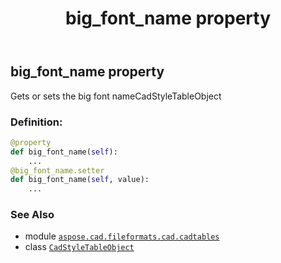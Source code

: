 ﻿---
title: big_font_name property
second_title: Aspose.CAD for Python via .NET API References
description: 
type: docs
weight: 80
url: /python-net/aspose.cad.fileformats.cad.cadtables/cadstyletableobject/big_font_name/
is_root: false
---

## big_font_name property


Gets or sets the big font nameCadStyleTableObject
### Definition:
```python
@property
def big_font_name(self):
    ...
@big_font_name.setter
def big_font_name(self, value):
    ...
```

### See Also
* module [`aspose.cad.fileformats.cad.cadtables`](../../)
* class [`CadStyleTableObject`](/cad/python-net/aspose.cad.fileformats.cad.cadtables/cadstyletableobject)
